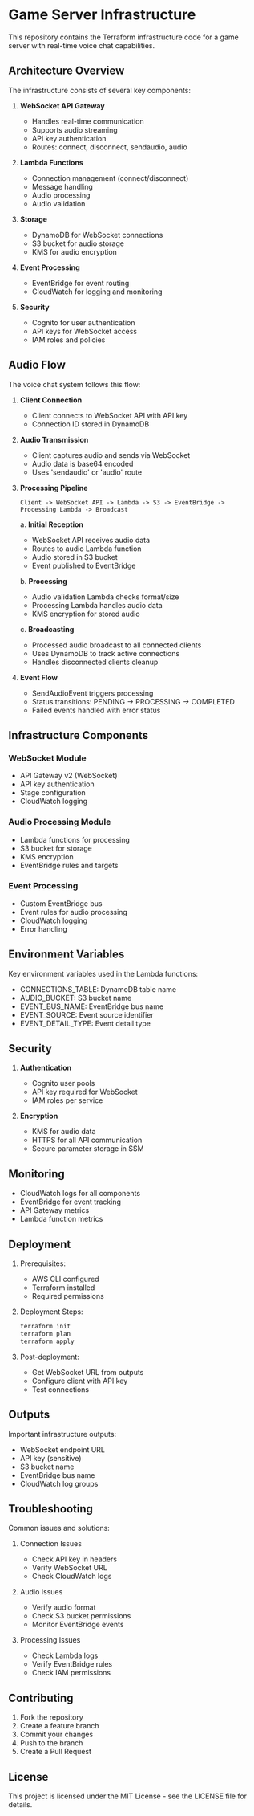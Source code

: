# Game Server Infrastructure

This repository contains the Terraform infrastructure code for a game server with real-time voice chat capabilities.

## Architecture Overview

The infrastructure consists of several key components:

1. **WebSocket API Gateway**
   - Handles real-time communication
   - Supports audio streaming
   - API key authentication
   - Routes: connect, disconnect, sendaudio, audio

2. **Lambda Functions**
   - Connection management (connect/disconnect)
   - Message handling
   - Audio processing
   - Audio validation

3. **Storage**
   - DynamoDB for WebSocket connections
   - S3 bucket for audio storage
   - KMS for audio encryption

4. **Event Processing**
   - EventBridge for event routing
   - CloudWatch for logging and monitoring

5. **Security**
   - Cognito for user authentication
   - API keys for WebSocket access
   - IAM roles and policies

## Audio Flow

The voice chat system follows this flow:

1. **Client Connection**
   - Client connects to WebSocket API with API key
   - Connection ID stored in DynamoDB

2. **Audio Transmission**
   - Client captures audio and sends via WebSocket
   - Audio data is base64 encoded
   - Uses 'sendaudio' or 'audio' route

3. **Processing Pipeline**
   ```
   Client -> WebSocket API -> Lambda -> S3 -> EventBridge -> Processing Lambda -> Broadcast
   ```

   a. **Initial Reception**
      - WebSocket API receives audio data
      - Routes to audio Lambda function
      - Audio stored in S3 bucket
      - Event published to EventBridge

   b. **Processing**
      - Audio validation Lambda checks format/size
      - Processing Lambda handles audio data
      - KMS encryption for stored audio

   c. **Broadcasting**
      - Processed audio broadcast to all connected clients
      - Uses DynamoDB to track active connections
      - Handles disconnected clients cleanup

4. **Event Flow**
   - SendAudioEvent triggers processing
   - Status transitions: PENDING -> PROCESSING -> COMPLETED
   - Failed events handled with error status

## Infrastructure Components

### WebSocket Module
- API Gateway v2 (WebSocket)
- API key authentication
- Stage configuration
- CloudWatch logging

### Audio Processing Module
- Lambda functions for processing
- S3 bucket for storage
- KMS encryption
- EventBridge rules and targets

### Event Processing
- Custom EventBridge bus
- Event rules for audio processing
- CloudWatch logging
- Error handling

## Environment Variables

Key environment variables used in the Lambda functions:
- CONNECTIONS_TABLE: DynamoDB table name
- AUDIO_BUCKET: S3 bucket name
- EVENT_BUS_NAME: EventBridge bus name
- EVENT_SOURCE: Event source identifier
- EVENT_DETAIL_TYPE: Event detail type

## Security

1. **Authentication**
   - Cognito user pools
   - API key required for WebSocket
   - IAM roles per service

2. **Encryption**
   - KMS for audio data
   - HTTPS for all API communication
   - Secure parameter storage in SSM

## Monitoring

- CloudWatch logs for all components
- EventBridge for event tracking
- API Gateway metrics
- Lambda function metrics

## Deployment

1. Prerequisites:
   - AWS CLI configured
   - Terraform installed
   - Required permissions

2. Deployment Steps:
   ```bash
   terraform init
   terraform plan
   terraform apply
   ```

3. Post-deployment:
   - Get WebSocket URL from outputs
   - Configure client with API key
   - Test connections

## Outputs

Important infrastructure outputs:
- WebSocket endpoint URL
- API key (sensitive)
- S3 bucket name
- EventBridge bus name
- CloudWatch log groups

## Troubleshooting

Common issues and solutions:
1. Connection Issues
   - Check API key in headers
   - Verify WebSocket URL
   - Check CloudWatch logs

2. Audio Issues
   - Verify audio format
   - Check S3 bucket permissions
   - Monitor EventBridge events

3. Processing Issues
   - Check Lambda logs
   - Verify EventBridge rules
   - Check IAM permissions

## Contributing

1. Fork the repository
2. Create a feature branch
3. Commit your changes
4. Push to the branch
5. Create a Pull Request

## License

This project is licensed under the MIT License - see the LICENSE file for details.
